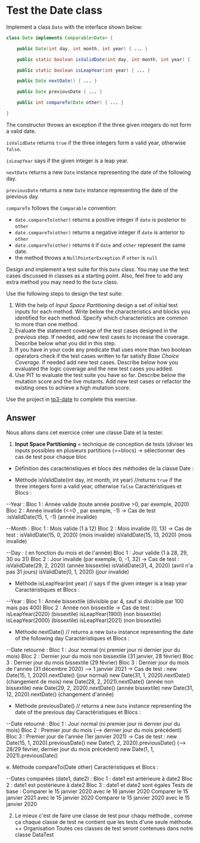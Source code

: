 # Test the Date class

Implement a class `Date` with the interface shown below:

```java
class Date implements Comparable<Date> {

    public Date(int day, int month, int year) { ... }

    public static boolean isValidDate(int day, int month, int year) { ... }

    public static boolean isLeapYear(int year) { ... }

    public Date nextDate() { ... }

    public Date previousDate { ... }

    public int compareTo(Date other) { ... }

}
```

The constructor throws an exception if the three given integers do not form a valid date.

`isValidDate` returns `true` if the three integers form a valid year, otherwise `false`.

`isLeapYear` says if the given integer is a leap year.

`nextDate` returns a new `Date` instance representing the date of the following day.

`previousDate` returns a new `Date` instance representing the date of the previous day.

`compareTo` follows the `Comparable` convention:

* `date.compareTo(other)` returns a positive integer if `date` is posterior to `other`
* `date.compareTo(other)` returns a negative integer if `date` is anterior to `other`
* `date.compareTo(other)` returns `0` if `date` and `other` represent the same date.
* the method throws a `NullPointerException` if `other` is `null` 

Design and implement a test suite for this `Date` class.
You may use the test cases discussed in classes as a starting point. 
Also, feel free to add any extra method you may need to the `Date` class.


Use the following steps to design the test suite:

1. With the help of *Input Space Partitioning* design a set of initial test inputs for each method. Write below the characteristics and blocks you identified for each method. Specify which characteristics are common to more than one method.
2. Evaluate the statement coverage of the test cases designed in the previous step. If needed, add new test cases to increase the coverage. Describe below what you did in this step.
3. If you have in your code any predicate that uses more than two boolean operators check if the test cases written to far satisfy *Base Choice Coverage*. If needed add new test cases. Describe below how you evaluated the logic coverage and the new test cases you added.
4. Use PIT to evaluate the test suite you have so far. Describe below the mutation score and the live mutants. Add new test cases or refactor the existing ones to achieve a high mutation score.

Use the project in [tp3-date](../code/tp3-date) to complete this exercise.

## Answer
Nous allons dans cet exercice créer une classe Date et la tester. 

1. **Input Space Partitioning** = technique de conception de tests  (diviser les inputs possibles en plusieurs partitions (==blocs)
→ sélectionner des cas de test pour chaque bloc

* Définition des caractéristiques et blocs des méthodes de la classe Date : 
- Méthode isValidDate(int day, int month, int year)   //returns `true` if the three integers form a valid year, otherwise `false`
Caractéristiques et Blocs :

--Year :
Bloc 1 : Année valide (toute année positive >0, par exemple, 2020)
Bloc 2 : Année invalide (<=0 , par exemple, -1)
→ Cas de test :isValidDate(15, 1, -1) (année invalide)

--Month :
Bloc 1 : Mois valide (1 à 12)
Bloc 2 : Mois invalide (0, 13)
→ Cas de test : isValidDate(15, 0, 2020) (mois invalide)
                isValidDate(15, 13, 2020) (mois invalide)

--Day : ( en fonction du mois et de l'année)
Bloc 1 : Jour valide (1 à 28, 29, 30 ou 31)
Bloc 2 : Jour invalide (par exemple, 0, -1, 32)
→ Cas de test : isValidDate(29, 2, 2020) (année bissextile)
                isValidDate(31, 4, 2020) (avril n'a pas 31 jours)
                isValidDate(0, 1, 2020) (jour invalide)


- Méthode isLeapYear(int year)  // says if the given integer is a leap year
Caractéristiques et Blocs :

--Year :
Bloc 1 : Année bissextile (divisible par 4, sauf si divisible par 100 mais pas 400)
Bloc 2 : Année non bissextile
→ Cas de test : isLeapYear(2020) (bissextile)
                isLeapYear(1900) (non bissextile)
                isLeapYear(2000) (bissextile)
                isLeapYear(2021) (non bissextile)


- Méthode nextDate()   // returns a new `Date` instance representing the date of the following day
Caractéristiques et Blocs :

--Date retourné  :
Bloc 1 : Jour normal (ni premier jour ni dernier jour du mois)
Bloc 2 : Dernier jour du mois non bissextile (31 janvier, 28 février)
Bloc 3 : Dernier jour du mois bissextile (29 février)
Bloc 3 : Dernier jour du mois de l'année (31 décembre 2020) --> 1 janvier 2021
→ Cas de test : new Date(15, 1, 2020).nextDate() (jour normal)
                new Date(31, 1, 2020).nextDate() (changement de mois)
                new Date(28, 2, 2021).nextDate() (année non bissextile)
                new Date(29, 2, 2020).nextDate() (année bissextile)
                new Date(31, 12, 2020).nextDate() (changement d'année)


- Méthode previousDate()   // returns a new `Date` instance representing the date of the previous day
Caractéristiques et Blocs :

--Date retourné  :
Bloc 1 : Jour normal (ni premier jour ni dernier jour du mois)
Bloc 2 : Premier jour du mois (--> dernier jour du mois précédent)
Bloc 3 : Premier jour de l'année (1er janvier 2021)
→ Cas de test : new Date(15, 1, 2020).previousDate()
                new Date(1, 2, 2020).previousDate()  (--> 28/29 février, dernier jour du mois précédent)
                new Date(1, 1, 2021).previousDate() 

e. Méthode compareTo(Date other)
Caractéristiques et Blocs :

--Dates comparées (date1, date2) :
Bloc 1 : date1 est antérieure à date2
Bloc 2 : date1 est postérieure à date2
Bloc 3 : date1 et date2 sont égales
Tests de base : Comparer le 15 janvier 2020 avec le 16 janvier 2020
                Comparer le 15 janvier 2021 avec le 15 janvier 2020
                Comparer le 15 janvier 2020 avec le 15 janvier 2020

2. Le mieux c'est de faire une classe de test pour chaqu méthode , comme ça chaque classe de test ne contient que les tests d'une seule méthode. ++ Organisation
Toutes ces classes de test seront contenues dans notre classe DataTest